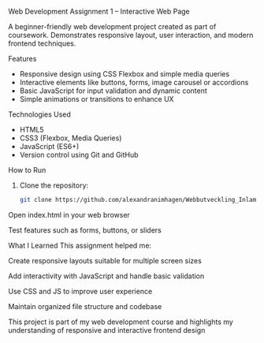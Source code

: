 Web Development Assignment 1 – Interactive Web Page

A beginner-friendly web development project created as part of coursework. Demonstrates responsive layout, user interaction, and modern frontend techniques.

Features

- Responsive design using CSS Flexbox and simple media queries  
- Interactive elements like buttons, forms, image carousel or accordions  
- Basic JavaScript for input validation and dynamic content  
- Simple animations or transitions to enhance UX

Technologies Used

- HTML5  
- CSS3 (Flexbox, Media Queries)  
- JavaScript (ES6+)  
- Version control using Git and GitHub

How to Run

1. Clone the repository:
   ```bash
   git clone https://github.com/alexandranimhagen/Webbutveckling_Inlamningsuppgift1.git
Open index.html in your web browser

Test features such as forms, buttons, or sliders

What I Learned
This assignment helped me:

Create responsive layouts suitable for multiple screen sizes

Add interactivity with JavaScript and handle basic validation

Use CSS and JS to improve user experience

Maintain organized file structure and codebase

This project is part of my web development course and highlights my understanding of responsive and interactive frontend design
